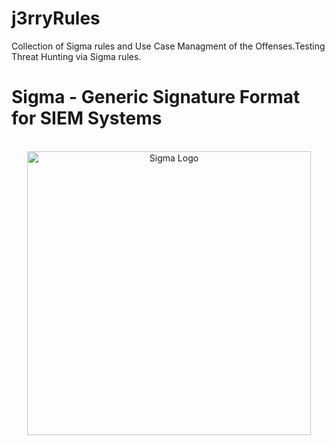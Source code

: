 # j3rryRules
Collection of Sigma rules and Use Case Managment of the Offenses.Testing Threat Hunting via Sigma rules.

# Sigma - Generic Signature Format for SIEM Systems

<a href="https://sigmahq.io/">
<p align="center">
<br />
<picture>
  <source media="(prefers-color-scheme: dark)" srcset="https://raw.githubusercontent.com/SigmaHQ/sigma/master/images/sigma_logo_light.png">
  <img width="454" alt="Sigma Logo" src="./images/sigma_logo_light.png">
</picture>
</p>
</a>
<br />
